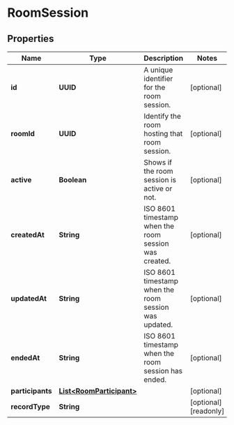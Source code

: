 

# RoomSession


## Properties

| Name | Type | Description | Notes |
|------------ | ------------- | ------------- | -------------|
|**id** | **UUID** | A unique identifier for the room session. |  [optional] |
|**roomId** | **UUID** | Identify the room hosting that room session. |  [optional] |
|**active** | **Boolean** | Shows if the room session is active or not. |  [optional] |
|**createdAt** | **String** | ISO 8601 timestamp when the room session was created. |  [optional] |
|**updatedAt** | **String** | ISO 8601 timestamp when the room session was updated. |  [optional] |
|**endedAt** | **String** | ISO 8601 timestamp when the room session has ended. |  [optional] |
|**participants** | [**List&lt;RoomParticipant&gt;**](RoomParticipant.md) |  |  [optional] |
|**recordType** | **String** |  |  [optional] [readonly] |



